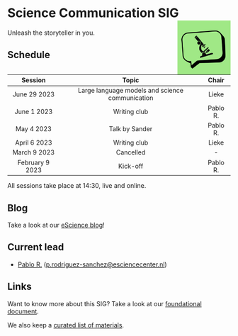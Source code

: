 # Science Communication SIG <img src="img/logo.png" width="120" align="right" />

Unleash the storyteller in you.

## Schedule

|     Session     |                      Topic                      |  Chair   |
|:---------------:|:-----------------------------------------------:|:--------:|
|  June 29 2023   | Large language models and science communication |  Lieke   |
|   June 1 2023   |                  Writing club                   | Pablo R. |
|   May 4 2023    |                 Talk by Sander                  | Pablo R. |
|  April 6 2023   |                  Writing club                   |  Lieke   |
|  March 9 2023   |                    Cancelled                    |    -     |
| February 9 2023 |                    Kick-off                     | Pablo R. |

All sessions take place at 14:30, live and online.

## Blog

Take a look at our [eScience blog](https://blog.esciencecenter.nl)!

## Current lead

- [Pablo R.](https://github.com/PabRod) (p.rodriguez-sanchez@esciencecenter.nl)

## Links

Want to know more about this SIG? Take a look at our [foundational document](./docs/foundation.md).

We also keep a [curated list of materials](./docs/materials.md).
